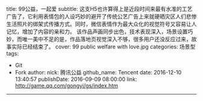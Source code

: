 title: 99公益，一起爱
subtitle: 这支H5也许算得上是近段时间来最有水准的工艺广告了，它利用表情包的人设巧妙的避开了传统公艺广告上来就硬晒灾区人们悲惨生活照片的绑架式传播方式。同时，微信表情作为最大众化的视觉符号又容易让人记忆，增加了内容的亲和力。 该作品声画同步出色，技术表现深入，场景设置巧妙，而唯一美中不足的是，作品落地页视觉深入不够，很多用户还没反应过来，故事实际已经结束了。
cover: 99 public welfare with love.jpg
categories: 场景型
tags:
  - Git
  - Fork
author:
  nick: 腾讯公益
  github_name: Tencent
date: 2016-12-10 13:40:57
publishDate: 2016-09-09 08:00:00
link: http://game.qq.com/gongyi/gs/index.htm
---

<!-- more -->
